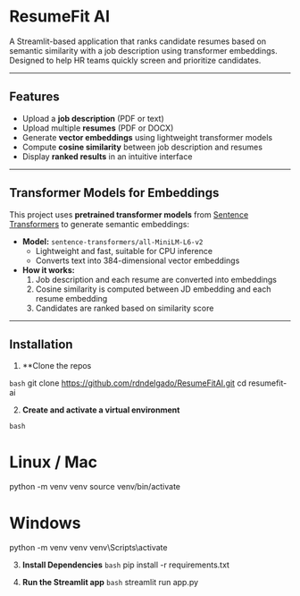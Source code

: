 # ResumeFit AI

A Streamlit-based application that ranks candidate resumes based on semantic similarity with a job description using transformer embeddings. Designed to help HR teams quickly screen and prioritize candidates.

---

## Features

- Upload a **job description** (PDF or text)
- Upload multiple **resumes** (PDF or DOCX)
- Generate **vector embeddings** using lightweight transformer models
- Compute **cosine similarity** between job description and resumes
- Display **ranked results** in an intuitive interface

---

## Transformer Models for Embeddings

This project uses **pretrained transformer models** from [Sentence Transformers](https://www.sbert.net/) to generate semantic embeddings:

- **Model:** `sentence-transformers/all-MiniLM-L6-v2`  
  - Lightweight and fast, suitable for CPU inference  
  - Converts text into 384-dimensional vector embeddings  
- **How it works:**  
  1. Job description and each resume are converted into embeddings  
  2. Cosine similarity is computed between JD embedding and each resume embedding  
  3. Candidates are ranked based on similarity score

---

## Installation

1. **Clone the repos

``bash``
git clone https://github.com/rdndelgado/ResumeFitAI.git
cd resumefit-ai

2. **Create and activate a virtual environment**

``bash``
# Linux / Mac
python -m venv venv
source venv/bin/activate

# Windows
python -m venv venv
venv\Scripts\activate

3. **Install Dependencies**
``bash``
pip install -r requirements.txt

4. **Run the Streamlit app**
``bash``
streamlit run app.py